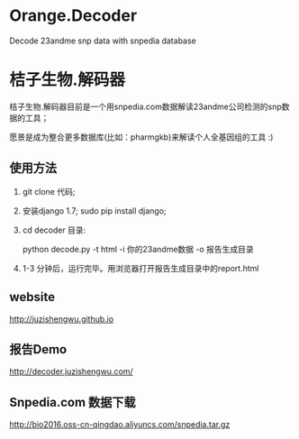 Orange.Decoder
=======

Decode 23andme snp data with snpedia database


桔子生物.解码器
=======
桔子生物.解码器目前是一个用snpedia.com数据解读23andme公司检测的snp数据的工具；

愿景是成为整合更多数据库(比如：pharmgkb)来解读个人全基因组的工具 :)

## 使用方法
1. git clone 代码;
2. 安装django 1.7; sudo pip install django;
3. cd decoder 目录:
	
	python decode.py -t html -i 你的23andme数据 -o 报告生成目录

4. 1-3 分钟后，运行完毕。用浏览器打开报告生成目录中的report.html

## website

http://juzishengwu.github.io

## 报告Demo

http://decoder.juzishengwu.com/

## Snpedia.com 数据下载 

http://bio2016.oss-cn-qingdao.aliyuncs.com/snpedia.tar.gz
